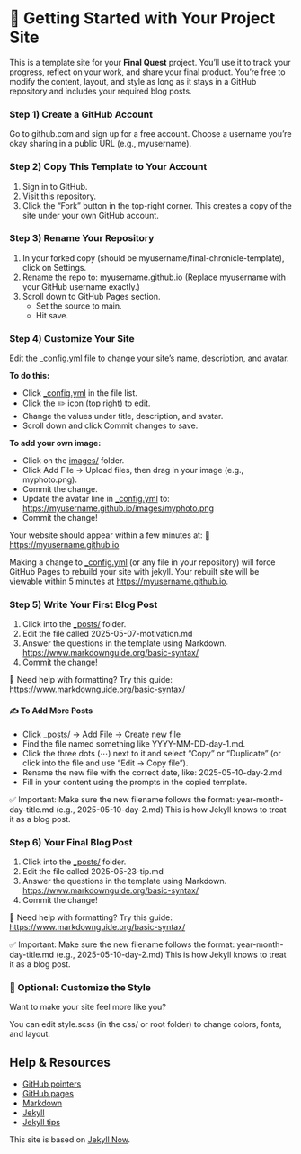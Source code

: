 # 🌟 Getting Started with Your Project Site

This is a template site for your **Final Quest** project. You’ll use it to track your progress, reflect on your work, and share your final product. You’re free to modify the content, layout, and style as long as it stays in a GitHub repository and includes your required blog posts.

### Step 1) Create a GitHub Account

Go to github.com and sign up for a free account. Choose a username you’re okay sharing in a public URL (e.g., myusername).

### Step 2) Copy This Template to Your Account

1.	Sign in to GitHub.
2.	Visit this repository.
3.	Click the “Fork” button in the top-right corner. This creates a copy of the site under your own GitHub account.

### Step 3) Rename Your Repository

1.	In your forked copy (should be myusername/final-chronicle-template), click on Settings.
2.	Rename the repo to:
	myusername.github.io
	(Replace myusername with your GitHub username exactly.)
3.	Scroll down to GitHub Pages section.
	* Set the source to main.
	* Hit save.

### Step 4) Customize Your Site

Edit the [_config.yml](./_config.yml) file to change your site’s name, description, and avatar.

**To do this:**  
* Click [_config.yml](./_config.yml) in the file list.  
* Click the ✏️ icon (top right) to edit.  
* Change the values under title, description, and avatar.  
* Scroll down and click Commit changes to save.  


**To add your own image:**  
* Click on the [images/](./images/) folder.  
* Click Add File → Upload files, then drag in your image (e.g., myphoto.png).  
* Commit the change.  
* Update the avatar line in [_config.yml](./_config.yml) to:  
		https://myusername.github.io/images/myphoto.png  
* Commit the change!  

Your website should appear within a few minutes at:
🔗 https://myusername.github.io

Making a change to [_config.yml](./_config.yml) (or any file in your repository) will force GitHub Pages to rebuild your site with jekyll. Your rebuilt site will be viewable within 5 minutes at <https://myusername.github.io>.


### Step 5) Write Your First Blog Post

1.	Click into the [_posts/](./_posts/)  folder.
2.	Edit the file called 2025-05-07-motivation.md
3.	Answer the questions in the template using Markdown. https://www.markdownguide.org/basic-syntax/
4.	Commit the change! 

🔗 Need help with formatting? Try this guide:
<https://www.markdownguide.org/basic-syntax/>


#### ✍️ To Add More Posts
* Click [_posts/](./_posts/)  → Add File → Create new file
* Find the file named something like YYYY-MM-DD-day-1.md.
* Click the three dots (⋯) next to it and select “Copy” or “Duplicate” (or click into the file and use “Edit → Copy file”).
* Rename the new file with the correct date, like:
		2025-05-10-day-2.md
* Fill in your content using the prompts in the copied template.

✅ Important:
Make sure the new filename follows the format:
year-month-day-title.md (e.g., 2025-05-10-day-2.md)
This is how Jekyll knows to treat it as a blog post.


### Step 6) Your Final Blog Post

1.	Click into the [_posts/](./_posts/)  folder.
2.	Edit the file called 2025-05-23-tip.md
3.	Answer the questions in the template using Markdown. https://www.markdownguide.org/basic-syntax/
4.	Commit the change! 

🔗 Need help with formatting? Try this guide:
<https://www.markdownguide.org/basic-syntax/>

✅ Important:
Make sure the new filename follows the format:
year-month-day-title.md (e.g., 2025-05-10-day-2.md)
This is how Jekyll knows to treat it as a blog post.


### 🎨 Optional: Customize the Style

Want to make your site feel more like you?

You can edit style.scss (in the css/ or root folder) to change colors, fonts, and layout.

## Help & Resources

- [GitHub pointers](https://help.github.com/en/github/getting-started-with-github)
- [GitHub pages](https://help.github.com/en/github/working-with-github-pages/creating-a-github-pages-site#creating-your-site)
- [Markdown](https://www.markdownguide.org/basic-syntax#links)
- [Jekyll](https://jekyllrb.com)
- [Jekyll tips](https://devhints.io/jekyll)

This site is based on [Jekyll Now](https://github.com/barryclark/jekyll-now).
